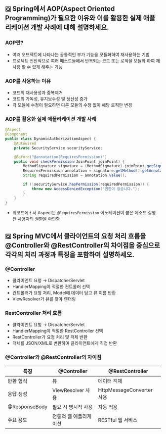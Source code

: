 ## 🇶 Spring에서 AOP(Aspect Oriented Programming)가 필요한 이유와 이를 활용한 실제 애플리케이션 개발 사례에 대해 설명하세요.
### AOP란? 
- 여러 오브젝트에 나타나는 공통적인 부가 기능을 모듈화하여 재사용하는 기법
- 프로젝트 전반적으로 여러 메소드들에서 반복되는 코드 또는 로직을 모듈화 하여 재사용 할 수 있게 해주는 기능
### AOP를 사용하는 이유
- 코드의 재사용성과 중복제거
- 코드의 가독성, 유지보수성 및 생산성 증가
- 각 모듈에 수정이 필요하면 다른 모듈의 수정 없이 해당 로직만 변경
### AOP를 활용한 실제 애플리케이션 개발 사례
```java
@Aspect
@Component
public class DynamicAuthorizationAspect {
    @Autowired
    private SecurityService securityService;

    @Before("@annotation(RequiresPermission)")
    public void checkPermission(JoinPoint joinPoint) {
        MethodSignature signature = (MethodSignature) joinPoint.getSignature();
        RequiresPermission annotation = signature.getMethod().getAnnotation(RequiresPermission.class);
        String requiredPermission = annotation.value();

        if (!securityService.hasPermission(requiredPermission)) {
            throw new AccessDeniedException("권한이 없습니다.");
        }
    }
}

```
- 위코드에ㅓ서 Aspect는 `@RequiresPermission` 어노테이션이 붙은 메소드 실행 전 사용자의 권한을 확인함
## 🇶 Spring MVC에서 클라이언트의 요청 처리 흐름을 @Controller와 @RestController의 차이점을 중심으로 각각의 처리 과정과 특징을 포함하여 설명하세오.

### @Controller
- 클라이언트 요청 → DispatcherServlet
- HandlerMapping이 적절한 컨트롤러 선택
- 컨트롤러가 요청 처리, Model에 데이터 담고 뷰 이름 반환
- ViewResolver가 뷰를 찾아 렌더링

### RestController 처리 흐름
- 클라이언트 요청 → DispatcherServlet
- HandlerMapping이 적절한 RestController 선택
- RestController가 요청 처리 및 객체 반환
- 객체를 JSON/XML로 변환하여 클라이언트에게 직접 반환

### @Controller와 @RestController의 차이점
| 특징 | @Controller | @RestController |
|------|-------------|-----------------|
| 반환 형식 | 뷰 | 데이터 객체 |
| 응답 생성 | ViewResolver 사용 | HttpMessageConverter 사용 |
| @ResponseBody | 필요 시 명시적 사용 | 자동 적용 |
| 주요 용도 | 전통적 웹 애플리케이션 | RESTful 웹 서비스 |


